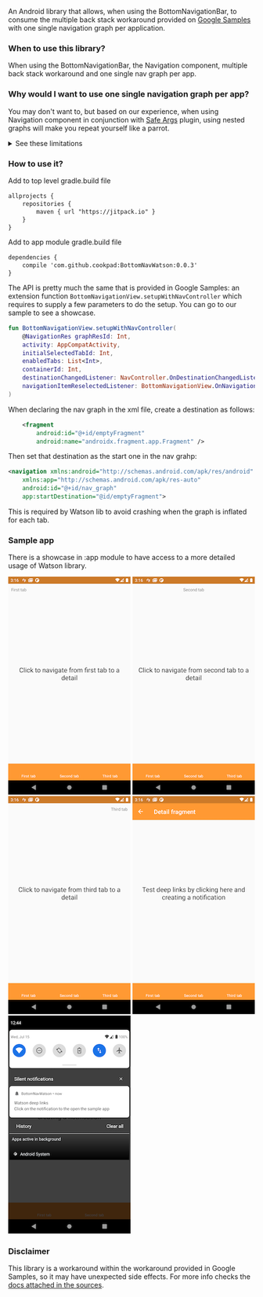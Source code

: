 An Android library that allows, when using the BottomNavigationBar, to consume the multiple back stack workaround provided on [Google Samples](https://github.com/android/architecture-components-samples/blob/master/NavigationAdvancedSample/app/src/main/java/com/example/android/navigationadvancedsample/NavigationExtensions.kt) with one single navigation graph per application.

### When to use this library?
When using the BottomNavigationBar, the Navigation component, multiple back stack workaround and one single nav graph per app.

### Why would I want to use one single navigation graph per app?
You may don't want to, but based on our experience, when using Navigation component in conjunction with [Safe Args](https://developer.android.com/topic/libraries/architecture/navigation/navigation-pass-data#Safe-args) plugin, using nested graphs will make you repeat yourself like a parrot.

<details>
  <summary>See these limitations</summary>
  
  1. The arguments declared in the destination of another graph need to be copy/paste into the action that points to that destination. This leads to huge duplications of code and also opens the door to dangerous situations: if you add a new argument to the destination and forget to update all the actions that point to that destination (and there can be a lot of screens), the app will crash at runtime and the SafeArgs plugin will not be longer "safe".
  2. Global actions can not be shared between graphs, which means that any screen accessing another screen that is not declared in the same graph requires to rewrite its associated action. This issue, in conjunction with the previous one, guarantees massive code duplication.
  3. When calling a graph from another graph is not possible to select the entry point (the screen that we want to launch), we can only use the one annotated as such in the destination graph (this is the reason that we can't split the graphs with a Gradle module scope).
</details>

### How to use it?

Add to top level gradle.build file
```
allprojects {
    repositories {
        maven { url "https://jitpack.io" }
    }
}
```

Add to app module gradle.build file
```
dependencies {
    compile 'com.github.cookpad:BottomNavWatson:0.0.3'
}
```

The API is pretty much the same that is provided in Google Samples: an extension function `BottomNavigationView.setupWithNavController` which requires to supply a few parameters to do the setup. You can go to our sample to see a showcase.

```kotlin
fun BottomNavigationView.setupWithNavController(
    @NavigationRes graphResId: Int,
    activity: AppCompatActivity,
    initialSelectedTabId: Int,
    enabledTabs: List<Int>,
    containerId: Int,
    destinationChangedListener: NavController.OnDestinationChangedListener? = null,
    navigationItemReselectedListener: BottomNavigationView.OnNavigationItemReselectedListener? = null
)
```

When declaring the nav graph in the xml file, create a destination as follows:
```xml
    <fragment
        android:id="@+id/emptyFragment"
        android:name="androidx.fragment.app.Fragment" />
```

Then set that destination as the start one in the nav grahp:

```xml
<navigation xmlns:android="http://schemas.android.com/apk/res/android"
    xmlns:app="http://schemas.android.com/apk/res-auto"
    android:id="@+id/nav_graph"
    app:startDestination="@id/emptyFragment">
```

This is required by Watson lib to avoid crashing when the graph is inflated for each tab.

### Sample app
There is a showcase in :app module to have access to a more detailed usage of Watson library.

![](docs/images/first.png) ![](docs/images/second.png) ![](docs/images/third.png) ![](docs/images/detail.png) ![](docs/images/notification.png)


### Disclaimer
This library is a workaround within the workaround provided in Google Samples, so it may have unexpected side effects. For more info checks the [docs attached in the sources](https://github.com/cookpad/BottomNavWatson/blob/master/bottom-nav-watson/src/main/kotlin/bottom_nav_watson/BottomNavWatson.kt).
